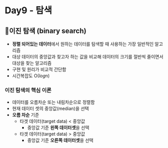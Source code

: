 # Day9 - 탐색

## 📌이진 탐색 (binary search)
- **정렬 되어있는 데이터**에서 원하는 데이터를 탐색할 때 사용하는 가장 일반적인 알고리즘
- 대상 데이터의 중앙값과 찾고자 하는 값을 비교해 데이터의 크기를 절반씩 줄이면서 대상을 찾는 알고리즘
- 구현 및 원리가 비교적 간단함
- 시간복잡도 O(*log*n)

### 이진 탐색의 핵심 이론
- 데이터를 오름차순 또는 내림차순으로 정렬함
- 현재 데이터 셋의 중앙값(median)을 선택
- **오름 차순** 기준
  - 타겟 데이터(target data) < 중앙값
    - 중앙값 기준 **왼쪽 데이터셋**을 선택
  - 타겟 데이터(target data) > 중앙값
    - 중앙값 기준 **오른쪽 데이터셋**을 선택